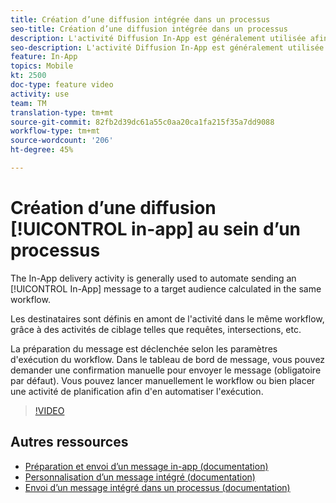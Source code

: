 ```yaml
---
title: Création d’une diffusion intégrée dans un processus
seo-title: Création d’une diffusion intégrée dans un processus
description: L'activité Diffusion In-App est généralement utilisée afin d'automatiser l'envoi d'un message in-app à une audience cible calculée dans le même workflow.
seo-description: L'activité Diffusion In-App est généralement utilisée afin d'automatiser l'envoi d'un message in-app à une audience cible calculée dans le même workflow.
feature: In-App
topics: Mobile
kt: 2500
doc-type: feature video
activity: use
team: TM
translation-type: tm+mt
source-git-commit: 82fb2d39dc61a55c0aa20ca1fa215f35a7dd9088
workflow-type: tm+mt
source-wordcount: '206'
ht-degree: 45%

---
```



# Création d’une diffusion [!UICONTROL in-app] au sein d’un processus

The In-App delivery activity is generally used to automate sending an [!UICONTROL In-App] message to a target audience calculated in the same workflow.

Les destinataires sont définis en amont de l&#39;activité dans le même workflow, grâce à des activités de ciblage telles que requêtes, intersections, etc.

La préparation du message est déclenchée selon les paramètres d&#39;exécution du workflow. Dans le tableau de bord de message, vous pouvez demander une confirmation manuelle pour envoyer le message (obligatoire par défaut). Vous pouvez lancer manuellement le workflow ou bien placer une activité de planification afin d&#39;en automatiser l&#39;exécution.

>[!VIDEO](https://video.tv.adobe.com/v/26226?quality=12)

## Autres ressources

* [Préparation et envoi d’un message in-app (documentation)](https://docs.adobe.com/content/help/en/campaign-standard/using/communication-channels/in-app-messaging/preparing-and-sending-an-in-app-message.html)
* [Personnalisation d’un message intégré (documentation)](https://docs.adobe.com/content/help/en/campaign-standard/using/communication-channels/in-app-messaging/customizing-an-in-app-message.html)
* [Envoi d’un message intégré dans un processus (documentation)](https://docs.adobe.com/content/help/en/campaign-standard/using/managing-processes-and-data/channel-activities/in-app-delivery.html)

